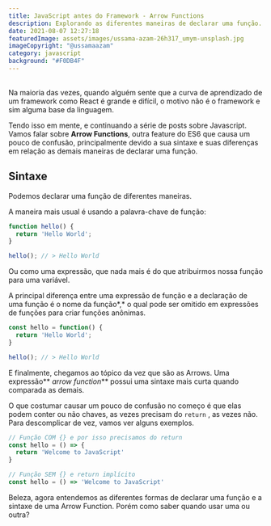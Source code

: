 ```yaml
---
title: JavaScript antes do Framework - Arrow Functions
description: Explorando as diferentes maneiras de declarar uma função.
date: 2021-08-07 12:27:18
featuredImage: assets/images/ussama-azam-26h317_umym-unsplash.jpg
imageCopyright: "@ussamaazam"
category: javascript
background: "#F0DB4F"
---
```

\
Na maioria das vezes, quando alguém sente que a curva de aprendizado de um framework como React é grande e difícil, o motivo não é o framework e sim alguma base da linguagem.

Tendo isso em mente, e continuando a série de posts sobre Javascript. Vamos falar sobre **Arrow Functions**, outra feature do ES6 que causa um pouco de confusão, principalmente devido a sua sintaxe e suas diferenças em relação as demais maneiras de declarar uma função.

## **Sintaxe**

Podemos declarar uma função de diferentes maneiras.

A maneira mais usual é usando a palavra-chave de função:

```javascript
function hello() {
  return 'Hello World';
}

hello(); // > Hello World
```

Ou como uma expressão, que nada mais é do que atribuirmos nossa função para uma variável.

A principal diferença entre uma expressão de função e a declaração de uma função é o nome da função*,* o qual pode ser omitido em expressões de funções para criar funções anônimas.

```javascript
const hello = function() {
  return 'Hello World';
}

hello(); // > Hello World
```

E finalmente, chegamos ao tópico da vez que são as Arrows. Uma expressão** *arrow function*** possui uma sintaxe mais curta quando comparada as demais.

O que costumar causar um pouco de confusão no começo é que elas podem conter ou não chaves, as vezes precisam do `return` , as vezes não. Para descomplicar de vez, vamos ver alguns exemplos.

```javascript
// Função COM {} e por isso precisamos do return
const hello = () => {
  return 'Welcome to JavaScript'
}

// Função SEM {} e return implícito
const hello = () => 'Welcome to JavaScript'
```

Beleza, agora entendemos as diferentes formas de declarar uma função e a sintaxe de uma Arrow Function. Porém como saber quando usar uma ou outra?